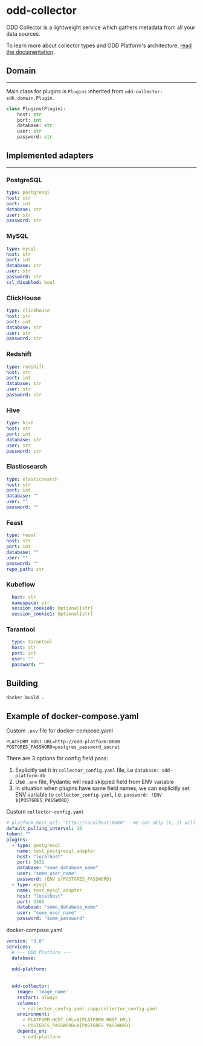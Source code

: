 # odd-collector
ODD Collector is a lightweight service which gathers metadata from all your data sources.

To learn more about collector types and ODD Platform's architecture, [read the documentation](https://docs.opendatadiscovery.org/architecture).

## Domain
___
Main class for plugins is `Plugins` inherited from `odd-collector-sdk.domain.Plugin`. 
```python
class Plugins(Plugin):
    host: str
    port: int
    database: str
    user: str
    password: str
```

## Implemented adapters
___
### __PostgreSQL__
```yaml
type: postgresql
host: str
port: int
database: str
user: str
password: str
```
### __MySQL__
```yaml
type: mysql
host: str
port: int
database: str
user: str
password: str
ssl_disabled: bool
```
### __ClickHouse__
```yaml
type: clickhouse
host: str
port: int
database: str
user: str
password: str
```
### __Redshift__
```yaml
type: redshift
host: str
port: int
database: str
user: str
password: str
```
### __Hive__
```yaml
type: hive
host: str
port: int
database: str
user: str
password: str
```
### __Elasticsearch__
```yaml
type: elasticsearch
host: str
port: int
database: ""
user: ""
password: ""
```
### __Feast__
```yaml
type: feast
host: str
port: int
database: ""
user: ""
password: ""
repo_path: str
```

### __Kubeflow__
```yaml
  host: str
  namespace: str
  session_cookie0: Optional[str]
  session_cookie1: Optional[str]
```

### __Tarantool__
```yaml
  type: tarantool
  host: str
  port: int
  user: ""
  password: ""
```

## Building
```bash
docker build .
```

## Example of docker-compose.yaml
Custom `.env` file for docker-compose.yaml
```
PLATFORM_HOST_URL=http://odd-platform:8080
POSTGRES_PASSWORD=postgres_password_secret
```

There are 3 options for config field pass:
1. Explicitly set it in `collector_config.yaml` file, i.e `database: odd-platform-db`
2. Use `.env` file, Pydantic will read skipped field from ENV variable
3. In situation when plugins have same field names, we can  explicitly set ENV variable to `collector_config.yaml`, i.e. `password: !ENV ${POSTGRES_PASSWORD}`

Custom `collector-config.yaml`
```yaml
# platform_host_url: "http://localhost:8080" - We can skip it, it will be taken by pydantic from ENV variables
default_pulling_interval: 10
token: ""
plugins:
  - type: postgresql
    name: test_postgresql_adapter
    host: "localhost"
    port: 5432
    database: "some_database_name"
    user: "some_user_name"
    password: !ENV ${POSTGRES_PASSWORD}
  - type: mysql
    name: test_mysql_adapter
    host: "localhost"
    port: 3306
    database: "some_database_name"
    user: "some_user_name"
    password: "some_password"
```

docker-compose.yaml
```yaml
version: "3.8"
services:
  # --- ODD Platform ---
  database:
    ...
  odd-platform:
    ...
  
  odd-collector:
    image: 'image_name'
    restart: always
    volumes:
      - collector_config.yaml:/app/collector_config.yaml
    environment:
      - PLATFORM_HOST_URL=${PLATFORM_HOST_URL}
      - POSTGRES_PASSWORD=${POSTGRES_PASSWORD}
    depends_on:
      - odd-platform
```
